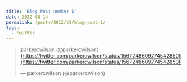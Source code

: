 ```yaml
---
title: 'Blog Post number 1'
date: 2012-08-14
permalink: /posts/2012/08/blog-post-1/
tags:
  - twitter
---
```


<blockquote class="twitter-tweet" data-lang="en"><p lang="en" dir="ltr">parkercwilson (@parkercwilson) <a href="https://twitter.com/parkercwilson/status/1567248609774542850">[https://twitter.com/parkercwilson/status/1567248609774542850](https://twitter.com/parkercwilson/status/1567248609774542850) </a></p>&mdash; parkercwilson (@parkercwilson) <a href="https://twitter.com/parkercwilson/status/1567248609774542850"></a></blockquote>
<script async="" src="//platform.twitter.com/widgets.js" charset="utf-8"></script>
